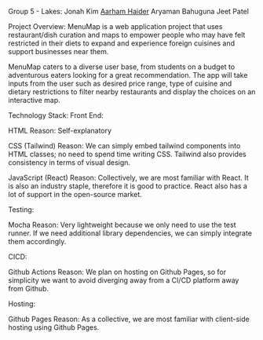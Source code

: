 Group 5 - Lakes:
Jonah Kim
[Aarham Haider](https://github.com/AarhamH)
Aryaman Bahuguna
Jeet Patel

Project Overview:
MenuMap is a web application project that uses restaurant/dish curation and maps to empower people who may have felt restricted in their diets to expand and experience foreign cuisines and support businesses near them. 

MenuMap caters to a diverse user base, from students on a budget to adventurous eaters looking for a great recommendation. The app will take inputs from the user such as desired price range, type of cuisine and dietary restrictions to filter nearby restaurants and display the choices on an interactive map.

Technology Stack:
Front End:

HTML
Reason: Self-explanatory

CSS (Tailwind)
Reason: We can simply embed tailwind components into HTML classes; no need to spend time writing CSS. Tailwind also provides consistency in terms of visual design.

JavaScript (React)
Reason: Collectively, we are most familiar with React. It is also an industry staple, therefore it is good to practice. React also has a lot of support in the open-source market.

Testing:

Mocha
Reason: Very lightweight because we only need to use the test runner. If we need additional library dependencies, we can simply integrate them accordingly.

CICD:

Github Actions
Reason: We plan on hosting on Github Pages, so for simplicity we want to avoid diverging away from a CI/CD platform away from Github.

Hosting:

Github Pages
Reason: As a collective, we are most familiar with client-side hosting using Github Pages.

